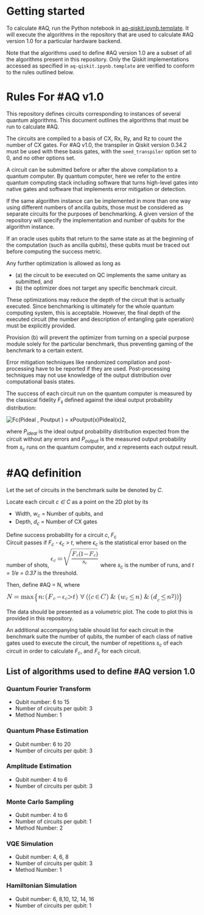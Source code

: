 # Getting started
To calculate #AQ, run the Python notebook in [aq-qiskit.ipynb.template](../aq-qiskit.ipynb.template). It will execute the algorithms in the repository that are used to calculate #AQ version 1.0 for a particular hardware backend.

Note that the algorithms used to define #AQ version 1.0 are a subset of all the algorithms present in this repository. Only the Qiskit implementations accessed as specified in `aq-qiskit.ipynb.template` are verified to conform to the rules outlined below.


# Rules For #AQ v1.0
This repository defines circuits corresponding to instances of several quantum algorithms. This document outlines the algorithms that must be run to calculate #AQ.

The circuits are compiled to a basis of CX, Rx, Ry, and Rz to count the number of CX gates. For #AQ v1.0, the transpiler in Qiskit version 0.34.2 must be used with these basis gates, with the `seed_transpiler` option set to 0, and no other options set.

A circuit can be submitted before or after the above compilation to a quantum computer. By quantum computer, here we refer to the entire quantum computing stack including software that turns high-level gates into native gates and software that implements error mitigation or detection. 

If the same algorithm instance can be implemented in more than one way using different numbers of ancilla qubits, those must be considered as separate circuits for the purposes of benchmarking. A given version of the repository will specify the implementation and number of qubits for the algorithm instance.

If an oracle uses qubits that return to the same state as at the beginning of the computation (such as ancilla qubits), these qubits must be traced out before computing the success metric.

Any further optimization is allowed as long as

- (a) the circuit to be executed on QC implements the same unitary as submitted, and 
- (b) the optimizer does not target any specific benchmark circuit.

These optimizations may reduce the depth of the circuit that is actually executed. Since benchmarking is ultimately for the whole quantum computing system, this is acceptable. However, the final depth of the executed circuit (the number and description of entangling gate operation) must be explicitly provided.

Provision (b) will prevent the optimizer from turning on a special purpose module solely for the particular benchmark, thus preventing gaming of the benchmark to a certain extent.

Error mitigation techniques like randomized compilation and post-processing have to be reported if they are used. Post-processing techniques may not use knowledge of the output distribution over computational basis states.

The success of each circuit run on the quantum computer is measured by the classical fidelity *F<sub>s</sub>* defined against the ideal output probability distribution:

![Fc(Pideal , Poutput ) = xPoutput(x)Pideal(x)2,
](images/aq/equation1.png)

where *P<sub>ideal</sub>* is the ideal output probability distribution expected from the circuit without any errors and *P<sub>output</sub>* is the measured output probability from *s<sub>c</sub>* runs on the quantum computer, and *x* represents each output result. 

# #AQ definition

Let the set of circuits in the benchmark suite be denoted by *C*. 

Locate each circuit *c ∈ C* as a point on the 2D plot by its 

- Width, *w<sub>c</sub>* = Number of qubits, and
- Depth, *d<sub>c</sub>* = Number of CX gates

Define success probability for a circuit *c*, *F<sub>c</sub>*  
Circuit passes if *F<sub>c</sub> - ϵ<sub>c</sub> > t*, where *ϵ<sub>c</sub>* is the statistical error based on the number of shots, ![*c = F<sub>c</sub>(1-F<sub>c</sub>)sc*](images/aq/equation2.png) where *s<sub>c</sub>* is the number of runs, and *t = 1/e = 0.37* is the threshold. 

Then, define #AQ = N, where 

![N={n: (Fc-c>t)  ((cC) & (wcn) & (dcn2))}](images/aq/equation3.png)

The data should be presented as a volumetric plot. The code to plot this is provided in this repository.

An additional accompanying table should list for each circuit in the benchmark suite the number of qubits, the number of each class of native gates used to execute the circuit, the number of repetitions *s<sub>c</sub>* of each circuit in order to calculate *F<sub>c</sub>*, and *F<sub>c</sub>* for each circuit.


## List of algorithms used to define #AQ version 1.0

### Quantum Fourier Transform
- Qubit number: 6 to 15
- Number of circuits per qubit: 3
- Method Number: 1

### Quantum Phase Estimation
- Qubit number: 6 to 20
- Number of circuits per qubit: 3

### Amplitude Estimation
- Qubit number: 4 to 6
- Number of circuits per qubit: 3

### Monte Carlo Sampling
- Qubit number: 4 to 6
- Number of circuits per qubit: 1
- Method Number: 2

### VQE Simulation
- Qubit number: 4, 6, 8
- Number of circuits per qubit: 3
- Method Number: 1

### Hamiltonian Simulation
- Qubit number: 6, 8,10, 12, 14, 16
- Number of circuits per qubit: 1

